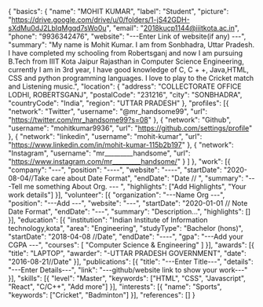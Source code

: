 {
	"basics": {
		"name": "MOHIT KUMAR",
		"label": "Student",
		"picture": "https://drive.google.com/drive/u/0/folders/1-jS42GDH-sXdMu0dJ2LbIqMgqd7sWo0u",
		"email": "2018kucp1144@iiitkota.ac.in",
		"phone": "9936342476",
		"website": "---Enter Link of website(if any) ---",
		"summary": "My name is Mohit Kumar. I am from Sonbhadra, Uttar Pradesh. I have completed my schooling from Robertsganj and now I am pursuing B.Tech from IIIT Kota Jaipur Rajasthan in Computer Science Engineering, currently I am in 3rd year, I have good knowledge of C, C + +, Java,HTML, CSS and python programming languages. I love to play to the Cricket match and Listening music.",
		"location": {
			"address": "COLLECTORATE OFFICE LODHI, ROBERTSGANJ",
			"postalCode": "231216",
			"city": "SONBHADRA",
			"countryCode": "India",
			"region": "UTTAR PRADESH"
		},
		"profiles": [{
				"network": "Twitter",
				"username": "@mr_handsome99",
				"url": "https://twitter.com/mr_handsome99?s=08"
			},
			{
				"network": "Github",
				"username": "mohitkumar9936",
				"url": "https://github.com/settings/profile"
			},
			{
				"network": "linkedin",
				"username": "mohit-kumar",
				"url": "https://www.linkedin.com/in/mohit-kumar-115b2b197"
			},
			{
				"network": "Instagram",
				"username": "mr_________handsome",
				"url": "https://www.instagram.com/mr_________handsome/"
			}
		]
	},
	"work": [{
		"company": "---",
		"position": "----",
		"website": "----",
		"startDate": "2020-08-04//Take care about Date Format",
		"endDate": "Date // ",
		"summary": "---Tell me something About Org. --- ",
		"highlights": ["Add Highlights", "Your work details"]
	}],
	"volunteer": [{
		"organization": "---Name Org ---",
		"position": "---Add ---",
		"website": "---",
		"startDate": "2020-01-01 // Note Date Format",
		"endDate": "---",
		"summary": "Description...",
		"highlights": []
	}],
	"education": [{
		"institution": "Indian Institute of Information technology,kota",
		"area": "Engineering",
		"studyType": "Bachelor (hons)",
		"startDate": "2018-04-08 //Date",
		"endDate": "----",
		"gpa": "---Add your CGPA ---",
		"courses": [
			"Computer Science & Engineering"
		]
	}],
	"awards": [{
		"title": "LAPTOP",
		"awarder": "-UTTAR PRADESH GOVERNMENT",
		"date": "2016-08-21//Date"
	}],
	"publications": [{
		"title": "---Enter Title---",
		"details": "---Enter Details---",
		"link": "---github/website link to show your work---"
	}],
	"skills": [{
		"level": "Master",
		"keywords": ["HTML", "CSS", "Javascript", "React", "C/C++", "Add more"]
	}],
	"interests": [{
		"name": "Sports",
		"keywords": ["Cricket", "Badminton"]
	}],
	"references": []
}
